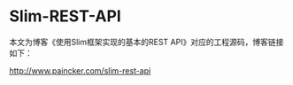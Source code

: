 # Slim-REST-API

本文为博客《使用Slim框架实现的基本的REST API》对应的工程源码，博客链接如下：

http://www.paincker.com/slim-rest-api
